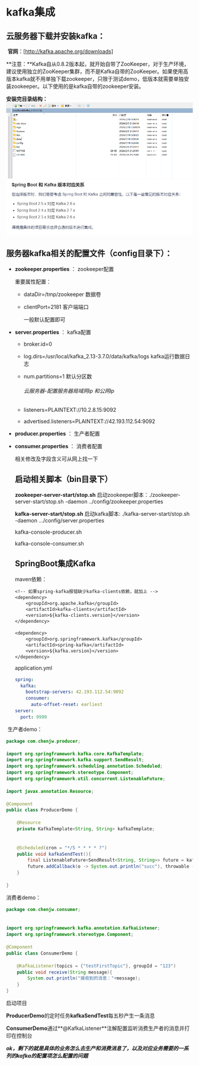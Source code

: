 # kafka集成

## 	云服务器下载并安装kafka：

​	**官网**：[http://kafka.apache.org/downloads]

​    **注意：**Kafka自从0.8.2版本起，就开始自带了ZooKeeper，对于生产环境，建议使用独立的ZooKeeper集群，而不是Kafka自带的ZooKeeper。
​				如果使用高版本kafka就不用单独下载zookeeper，只限于测试demo，低版本就需要单独安装zookeeper。以下使用的是kafka自带的zookeeper安装。

**安装完目录结构：**
![image-20240718235026558.png](image-20240718235026558.png)
![img.png](img.png)
## 	服务器kafka相关的配置文件（config目录下）：
- **zookeeper.properties** ： zookeeper配置

  重要属性配置：

  - dataDir=/tmp/zookeeper	数据卷

  - clientPort=2181    客户端端口

    一般默认配置即可

- **server.properties** ： kafka配置

  - broker.id=0

  - log.dirs=/usr/local/kafka_2.13-3.7.0/data/kafka/logs    kafka运行数据日志

  - num.partitions=1    默认分区数

    ###### 云服务器-配置服务器局域网ip 和公网ip

  - listeners=PLAINTEXT://10.2.8.15:9092 

  - advertised.listeners=PLAINTEXT://42.193.112.54:9092

    

- **producer.properties** ： 生产者配置

- **consumer.properties** ： 消费者配置

  相关修改及字段含义可从网上找一下

  ## 启动相关脚本（bin目录下）

  **zookeeper-server-start/stop.sh**     启动zookeeper脚本：./zookeeper-server-start/stop.sh  -daemon  ../config/zookeeper.properties

  **kafka-server-start/stop.sh**    启动kafka脚本:  ./kafka-server-start/stop.sh  -daemon  .../config/server.properties

  kafka-console-producer.sh

  kafka-console-consumer.sh 

  ## SpringBoot集成Kafka

  maven依赖：

  ```maven
  <!-- 如果spring-kafka报错缺少kafka-clients依赖，就加上 -->
  <dependency>
      <groupId>org.apache.kafka</groupId>
      <artifactId>kafka-clients</artifactId>
      <version>${kafka-clients.version}</version>
  </dependency>
  
  <dependency>
      <groupId>org.springframework.kafka</groupId>
      <artifactId>spring-kafka</artifactId>
      <version>${kafka.version}</version>
  </dependency>
  ```

  application.yml

  ```yml
  spring:
    kafka:
      bootstrap-servers: 42.193.112.54:9092
      consumer:
        auto-offset-reset: earliest
  server:
    port: 9999
  ```

​		生产者demo：

```java
package com.chenjw.producer;

import org.springframework.kafka.core.KafkaTemplate;
import org.springframework.kafka.support.SendResult;
import org.springframework.scheduling.annotation.Scheduled;
import org.springframework.stereotype.Component;
import org.springframework.util.concurrent.ListenableFuture;

import javax.annotation.Resource;

@Component
public class ProducerDemo {

    @Resource
    private KafkaTemplate<String, String> kafkaTemplate;


    @Scheduled(cron = "*/5 * * * * ?")
    public void kafkaSendTest(){
        final ListenableFuture<SendResult<String, String>> future = kafkaTemplate.send("testFirstTopic", "test-first111111");
        future.addCallback(o -> System.out.println("succ"), throwable -> System.out.println("failure"));
    }

}
```

消费者demo：

```java
package com.chenjw.consumer;


import org.springframework.kafka.annotation.KafkaListener;
import org.springframework.stereotype.Component;

@Component
public class ConsumerDemo {

    @KafkaListener(topics = {"testFirstTopic"}, groupId = "123")
    public void receive(String message){
        System.out.println("接收到的消息："+message);
    }
}
```

启动项目

**ProducerDemo**的定时任务**kafkaSendTest**每五秒产生一条消息

**ConsumerDemo**通过**@KafkaListener**注解配置监听消费生产者的消息并打印在控制台



***ok，剩下的就是具体的业务怎么去生产和消费消息了，以及对应业务需要的一系列的kafka的配置项怎么配置的问题***